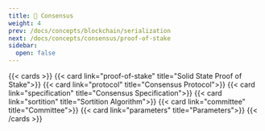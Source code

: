 ```yaml
---
title: 🧬 Consensus
weight: 4
prev: /docs/concepts/blockchain/serialization
next: /docs/concepts/consensus/proof-of-stake
sidebar:
  open: false
---
```


{{< cards >}}
  {{< card link="proof-of-stake" title="Solid State Proof of Stake">}}
    {{< card link="protocol" title="Consensus Protocol">}}
    {{< card link="specification" title="Consensus Specification">}}
    {{< card link="sortition" title="Sortition Algorithm">}}
    {{< card link="committee" title="Committee">}}
    {{< card link="parameters" title="Parameters">}}
{{< /cards >}}
